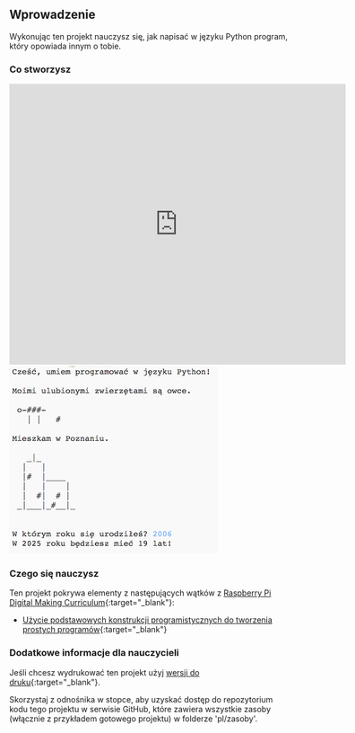 ## Wprowadzenie

Wykonując ten projekt nauczysz się, jak napisać w języku Python program, który opowiada innym o tobie.

### Co stworzysz

<div class="trinket">
  <iframe src="https://trinket.io/embed/python/a1f663ae0d?outputOnly=true&start=result" width="600" height="500" frameborder="0" marginwidth="0" marginheight="0" allowfullscreen>
  </iframe>
  <img src="images/me-final.png">
</div>

### Czego się nauczysz

Ten projekt pokrywa elementy z następujących wątków z [Raspberry Pi Digital Making Curriculum](http://rpf.io/curriculum){:target="_blank"}:

+ [Użycie podstawowych konstrukcji programistycznych do tworzenia prostych programów](https://www.raspberrypi.org/curriculum/programming/creator){:target="_blank"}

### Dodatkowe informacje dla nauczycieli

Jeśli chcesz wydrukować ten projekt użyj [wersji do druku](https://projects.raspberrypi.org/en/projects/about-me/print){:target="_blank"}.

Skorzystaj z odnośnika w stopce, aby uzyskać dostęp do repozytorium kodu tego projektu w serwisie GitHub, które zawiera wszystkie zasoby (włącznie z przykładem gotowego projektu) w folderze 'pl/zasoby'.